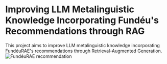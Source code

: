 # Improving LLM Metalinguistic Knowledge Incorporating Fundéu's Recommendations through RAG
This project aims to improve LLM metalinguistic knowledge incorporating FundéuRAE's recommendations through Retrieval-Augmented Generation. 
![FundéuRAE recommendation](ruta/relativa/a/la/imagen.png)
